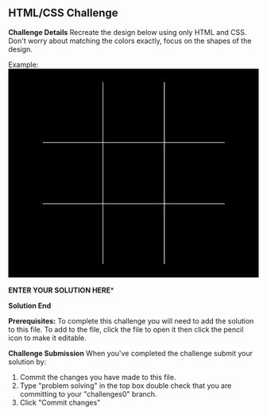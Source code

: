 ## HTML/CSS Challenge


**Challenge Details**
Recreate the design below using only HTML and CSS. Don't worry about matching the colors exactly, focus on the shapes of the design.

Example: 
![](images/ticTacToe.png)

**ENTER YOUR SOLUTION HERE***


**Solution End**

**Prerequisites:**
To complete this challenge you will need to add the solution to this file. To add to the file, click the file to open it then click the pencil icon to make it editable.

**Challenge Submission**
When you've completed the challenge submit your solution by:
1. Commit the changes you have made to this file.
2. Type "problem solving" in the top box double check that you are committing to your "challenges0" branch.
2. Click "Commit changes"

